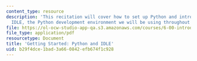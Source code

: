 ```yaml
---
content_type: resource
description: 'This recitation will cover how to set up Python and introduce you to
  IDLE, the Python development environment we will be using throughout this course. '
file: https://ol-ocw-studio-app-qa.s3.amazonaws.com/courses/6-00-introduction-to-computer-science-and-programming-fall-2008/b29f4dce1bad3a660842efb674f1c928_getting_started.pdf
file_type: application/pdf
resourcetype: Document
title: 'Getting Started: Python and IDLE'
uid: b29f4dce-1bad-3a66-0842-efb674f1c928
---
```

